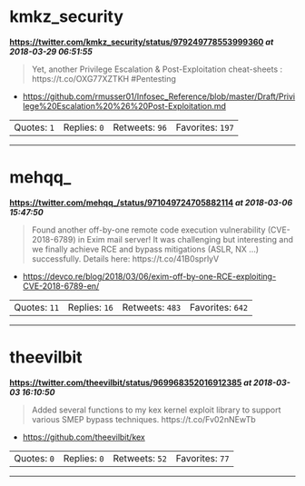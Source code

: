 # kmkz_security
**https://twitter.com/kmkz_security/status/979249778553999360 _at 2018-03-29 06:51:55_**
<blockquote>
Yet, another Privilege Escalation &amp; Post-Exploitation cheat-sheets :
https://t.co/OXG77XZTKH #Pentesting
</blockquote>

* https://github.com/rmusser01/Infosec_Reference/blob/master/Draft/Privilege%20Escalation%20%26%20Post-Exploitation.md

<table><tr>
<td>Quotes: <code>1</code></td>
<td>Replies: <code>0</code></td>
<td>Retweets: <code>96</code></td>
<td>Favorites: <code>197</code></td>
</table></tr>

---

# mehqq_
**https://twitter.com/mehqq_/status/971049724705882114 _at 2018-03-06 15:47:50_**
<blockquote>
Found another off-by-one remote code execution vulnerability (CVE-2018-6789) in Exim mail server! It was challenging but interesting and we finally achieve RCE and bypass mitigations (ASLR, NX …) successfully. Details here:
https://t.co/41B0sprlyV
</blockquote>

* https://devco.re/blog/2018/03/06/exim-off-by-one-RCE-exploiting-CVE-2018-6789-en/

<table><tr>
<td>Quotes: <code>11</code></td>
<td>Replies: <code>16</code></td>
<td>Retweets: <code>483</code></td>
<td>Favorites: <code>642</code></td>
</table></tr>

---

# theevilbit
**https://twitter.com/theevilbit/status/969968352016912385 _at 2018-03-03 16:10:50_**
<blockquote>
Added several functions to my kex kernel exploit library to support various SMEP bypass techniques. https://t.co/Fv02nNEwTb
</blockquote>

* https://github.com/theevilbit/kex

<table><tr>
<td>Quotes: <code>0</code></td>
<td>Replies: <code>0</code></td>
<td>Retweets: <code>52</code></td>
<td>Favorites: <code>77</code></td>
</table></tr>

---

